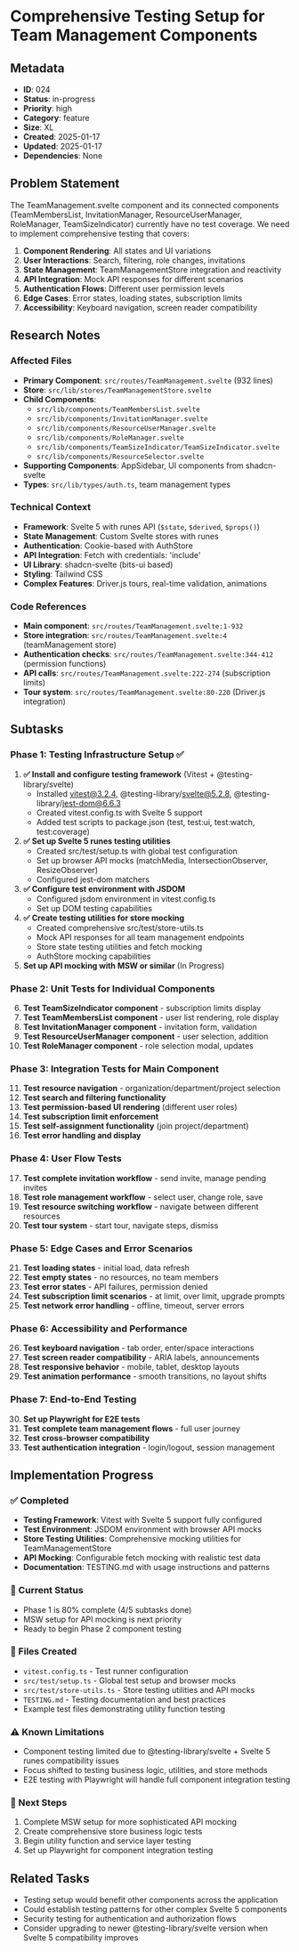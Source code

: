# Comprehensive Testing Setup for Team Management Components

## Metadata
- **ID**: 024
- **Status**: in-progress
- **Priority**: high
- **Category**: feature
- **Size**: XL
- **Created**: 2025-01-17
- **Updated**: 2025-01-17
- **Dependencies**: None

## Problem Statement
The TeamManagement.svelte component and its connected components (TeamMembersList, InvitationManager, ResourceUserManager, RoleManager, TeamSizeIndicator) currently have no test coverage. We need to implement comprehensive testing that covers:

1. **Component Rendering**: All states and UI variations
2. **User Interactions**: Search, filtering, role changes, invitations
3. **State Management**: TeamManagementStore integration and reactivity
4. **API Integration**: Mock API responses for different scenarios
5. **Authentication Flows**: Different user permission levels
6. **Edge Cases**: Error states, loading states, subscription limits
7. **Accessibility**: Keyboard navigation, screen reader compatibility

## Research Notes

### Affected Files
- **Primary Component**: `src/routes/TeamManagement.svelte` (932 lines)
- **Store**: `src/lib/stores/TeamManagementStore.svelte`
- **Child Components**:
  - `src/lib/components/TeamMembersList.svelte`
  - `src/lib/components/InvitationManager.svelte`
  - `src/lib/components/ResourceUserManager.svelte`
  - `src/lib/components/RoleManager.svelte`
  - `src/lib/components/TeamSizeIndicator/TeamSizeIndicator.svelte`
  - `src/lib/components/ResourceSelector.svelte`
- **Supporting Components**: AppSidebar, UI components from shadcn-svelte
- **Types**: `src/lib/types/auth.ts`, team management types

### Technical Context
- **Framework**: Svelte 5 with runes API (`$state`, `$derived`, `$props()`)
- **State Management**: Custom Svelte stores with runes
- **Authentication**: Cookie-based with AuthStore
- **API Integration**: Fetch with credentials: 'include'
- **UI Library**: shadcn-svelte (bits-ui based)
- **Styling**: Tailwind CSS
- **Complex Features**: Driver.js tours, real-time validation, animations

### Code References
- **Main component**: `src/routes/TeamManagement.svelte:1-932`
- **Store integration**: `src/routes/TeamManagement.svelte:4` (teamManagement store)
- **Authentication checks**: `src/routes/TeamManagement.svelte:344-412` (permission functions)
- **API calls**: `src/routes/TeamManagement.svelte:222-274` (subscription limits)
- **Tour system**: `src/routes/TeamManagement.svelte:80-220` (Driver.js integration)

## Subtasks

### Phase 1: Testing Infrastructure Setup ✅
1. **✅ Install and configure testing framework** (Vitest + @testing-library/svelte)
   - Installed vitest@3.2.4, @testing-library/svelte@5.2.8, @testing-library/jest-dom@6.6.3
   - Created vitest.config.ts with Svelte 5 support
   - Added test scripts to package.json (test, test:ui, test:watch, test:coverage)
2. **✅ Set up Svelte 5 runes testing utilities**
   - Created src/test/setup.ts with global test configuration
   - Set up browser API mocks (matchMedia, IntersectionObserver, ResizeObserver)
   - Configured jest-dom matchers
3. **✅ Configure test environment with JSDOM**
   - Configured jsdom environment in vitest.config.ts
   - Set up DOM testing capabilities
4. **✅ Create testing utilities for store mocking**
   - Created comprehensive src/test/store-utils.ts
   - Mock API responses for all team management endpoints
   - Store state testing utilities and fetch mocking
   - AuthStore mocking capabilities
5. **Set up API mocking with MSW or similar** (In Progress)

### Phase 2: Unit Tests for Individual Components
6. **Test TeamSizeIndicator component** - subscription limits display
7. **Test TeamMembersList component** - user list rendering, role display
8. **Test InvitationManager component** - invitation form, validation
9. **Test ResourceUserManager component** - user selection, addition
10. **Test RoleManager component** - role selection modal, updates

### Phase 3: Integration Tests for Main Component
11. **Test resource navigation** - organization/department/project selection
12. **Test search and filtering functionality**
13. **Test permission-based UI rendering** (different user roles)
14. **Test subscription limit enforcement**
15. **Test self-assignment functionality** (join project/department)
16. **Test error handling and display**

### Phase 4: User Flow Tests
17. **Test complete invitation workflow** - send invite, manage pending invites
18. **Test role management workflow** - select user, change role, save
19. **Test resource switching workflow** - navigate between different resources
20. **Test tour system** - start tour, navigate steps, dismiss

### Phase 5: Edge Cases and Error Scenarios
21. **Test loading states** - initial load, data refresh
22. **Test empty states** - no resources, no team members
23. **Test error states** - API failures, permission denied
24. **Test subscription limit scenarios** - at limit, over limit, upgrade prompts
25. **Test network error handling** - offline, timeout, server errors

### Phase 6: Accessibility and Performance
26. **Test keyboard navigation** - tab order, enter/space interactions
27. **Test screen reader compatibility** - ARIA labels, announcements
28. **Test responsive behavior** - mobile, tablet, desktop layouts
29. **Test animation performance** - smooth transitions, no layout shifts

### Phase 7: End-to-End Testing
30. **Set up Playwright for E2E tests**
31. **Test complete team management flows** - full user journey
32. **Test cross-browser compatibility**
33. **Test authentication integration** - login/logout, session management

## Implementation Progress

### ✅ Completed
- **Testing Framework**: Vitest with Svelte 5 support fully configured
- **Test Environment**: JSDOM environment with browser API mocks
- **Store Testing Utilities**: Comprehensive mocking utilities for TeamManagementStore
- **API Mocking**: Configurable fetch mocking with realistic test data
- **Documentation**: TESTING.md with usage instructions and patterns

### 🔄 Current Status
- Phase 1 is 80% complete (4/5 subtasks done)
- MSW setup for API mocking is next priority
- Ready to begin Phase 2 component testing

### 📁 Files Created
- `vitest.config.ts` - Test runner configuration
- `src/test/setup.ts` - Global test setup and browser mocks
- `src/test/store-utils.ts` - Store testing utilities and API mocks
- `TESTING.md` - Testing documentation and best practices
- Example test files demonstrating utility function testing

### ⚠️ Known Limitations
- Component testing limited due to @testing-library/svelte + Svelte 5 runes compatibility issues
- Focus shifted to testing business logic, utilities, and store methods
- E2E testing with Playwright will handle full component integration testing

### 🎯 Next Steps
1. Complete MSW setup for more sophisticated API mocking
2. Create comprehensive store business logic tests
3. Begin utility function and service layer testing
4. Set up Playwright for component integration testing

## Related Tasks
- Testing setup would benefit other components across the application
- Could establish testing patterns for other complex Svelte 5 components
- Security testing for authentication and authorization flows
- Consider upgrading to newer @testing-library/svelte version when Svelte 5 compatibility improves
